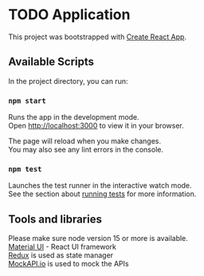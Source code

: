 # TODO Application

This project was bootstrapped with [Create React App](https://github.com/facebook/create-react-app).

## Available Scripts

In the project directory, you can run:

### `npm start`

Runs the app in the development mode.\
Open [http://localhost:3000](http://localhost:3000) to view it in your browser.

The page will reload when you make changes.\
You may also see any lint errors in the console.

### `npm test`

Launches the test runner in the interactive watch mode.\
See the section about [running tests](https://facebook.github.io/create-react-app/docs/running-tests) for more information.

## Tools and libraries   
Please make sure node version 15 or more is available.   
[Material UI](https://mui.com/material-ui/getting-started/) - React UI framework   
[Redux](https://redux.js.org/) is used as state manager    
[MockAPI.io](https://mockapi.io/) is used to mock the APIs   
